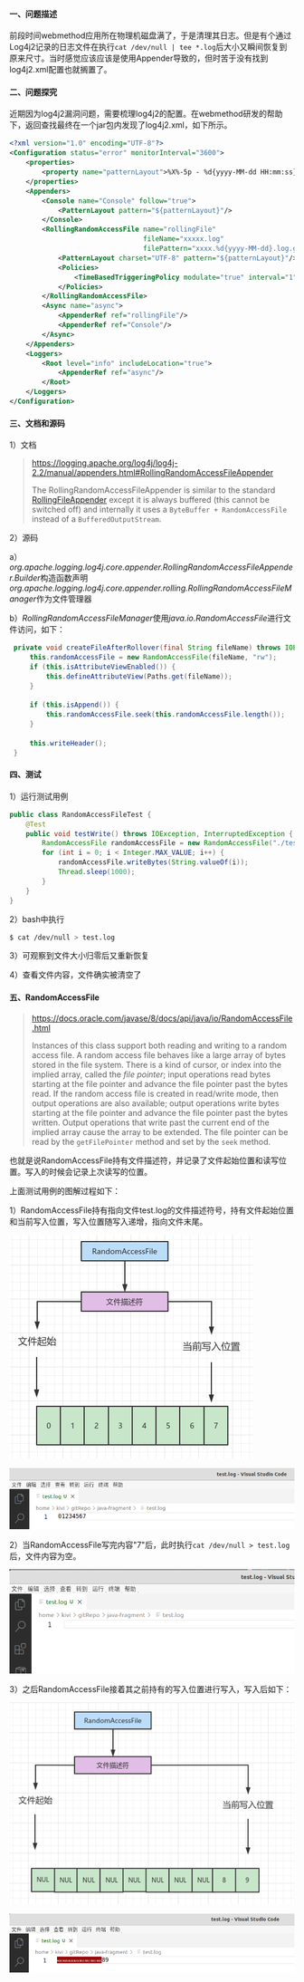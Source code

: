 #### 一、问题描述

前段时间webmethod应用所在物理机磁盘满了，于是清理其日志。但是有个通过Log4j2记录的日志文件在执行`cat /dev/null | tee *.log`后大小又瞬间恢复到原来尺寸。当时感觉应该应该是使用Appender导致的，但时苦于没有找到log4j2.xml配置也就搁置了。

#### 二、问题探究

近期因为log4j2漏洞问题，需要梳理log4j2的配置。在webmethod研发的帮助下，返回查找最终在一个jar包内发现了log4j2.xml，如下所示。

```xml
<?xml version="1.0" encoding="UTF-8"?>
<Configuration status="error" monitorInterval="3600">
    <properties>
        <property name="patternLayout">%X%-5p - %d{yyyy-MM-dd HH:mm:ss} [%t] %l -- %m%n</property>
    </properties>
    <Appenders>
        <Console name="Console" follow="true">
            <PatternLayout pattern="${patternLayout}"/>
        </Console>
        <RollingRandomAccessFile name="rollingFile"
                                 fileName="xxxxx.log"
                                 filePattern="xxxx.%d{yyyy-MM-dd}.log.gz">
            <PatternLayout charset="UTF-8" pattern="${patternLayout}"/>
            <Policies>
                <TimeBasedTriggeringPolicy modulate="true" interval="1"/>
            </Policies>
        </RollingRandomAccessFile>
        <Async name="async">
            <AppenderRef ref="rollingFile"/>
            <AppenderRef ref="Console"/>
        </Async>
    </Appenders>
    <Loggers>
        <Root level="info" includeLocation="true">
            <AppenderRef ref="async"/>
        </Root>
    </Loggers>
</Configuration>
```

#### 三、文档和源码

1）文档

> https://logging.apache.org/log4j/log4j-2.2/manual/appenders.html#RollingRandomAccessFileAppender
>
> The RollingRandomAccessFileAppender is similar to the standard [RollingFileAppender](https://logging.apache.org/log4j/log4j-2.2/manual/appenders.html#RollingFileAppender) except it is always buffered (this cannot be switched off) and internally it uses a `ByteBuffer + RandomAccessFile` instead of a `BufferedOutputStream`. 

2）源码

a）*org.apache.logging.log4j.core.appender.RollingRandomAccessFileAppender.Builder*构造函数声明*org.apache.logging.log4j.core.appender.rolling.RollingRandomAccessFileManager*作为文件管理器

b）*RollingRandomAccessFileManager*使用*java.io.RandomAccessFile*进行文件访问，如下：

```java
 private void createFileAfterRollover(final String fileName) throws IOException {
     this.randomAccessFile = new RandomAccessFile(fileName, "rw");
     if (this.isAttributeViewEnabled()) {
         this.defineAttributeView(Paths.get(fileName));
     }

     if (this.isAppend()) {
         this.randomAccessFile.seek(this.randomAccessFile.length());
     }

     this.writeHeader();
 }
```

#### 四、测试

1）运行测试用例

```java
public class RandomAccessFileTest {
    @Test
    public void testWrite() throws IOException, InterruptedException {
        RandomAccessFile randomAccessFile = new RandomAccessFile("./test.log", "rw");
        for (int i = 0; i < Integer.MAX_VALUE; i++) {
            randomAccessFile.writeBytes(String.valueOf(i));
            Thread.sleep(1000);
        }
    }
}
```

2）bash中执行

```bash
$ cat /dev/null > test.log
```

3）可观察到文件大小归零后又重新恢复

4）查看文件内容，文件确实被清空了

#### 五、RandomAccessFile

> https://docs.oracle.com/javase/8/docs/api/java/io/RandomAccessFile.html
>
> Instances of this class support both reading and writing to a random access file. A random access file behaves like a large array of bytes stored in the file system. There is a kind of cursor, or index into the implied array, called the *file pointer*; input operations read bytes starting at the file pointer and advance the file pointer past the bytes read. If the random access file is created in read/write mode, then output operations are also available; output operations write bytes starting at the file pointer and advance the file pointer past the bytes written. Output operations that write past the current end of the implied array cause the array to be extended. The file pointer can be read by the `getFilePointer` method and set by the `seek` method.

也就是说RandomAccessFile持有文件描述符，并记录了文件起始位置和读写位置。写入的时候会记录上次读写的位置。

上面测试用例的图解过程如下：

1）RandomAccessFile持有指向文件test.log的文件描述符号，持有文件起始位置和当前写入位置，写入位置随写入递增，指向文件末尾。

![image-20211220183126963](../../../src/main/resources/picture/image-20211220183126963.png)

![image-20211220204338816](../../../src/main/resources/picture/image-20211220204338816.png)

2）当RandomAccessFile写完内容"7"后，此时执行`cat /dev/null > test.log`后，文件内容为空。

![image-20211220203547420](../../../src/main/resources/picture/image-20211220203547420.png)

3）之后RandomAccessFile接着其之前持有的写入位置进行写入，写入后如下：

![image-20211220183610764](../../../src/main/resources/picture/image-20211220183610764.png)

![image-20211220204434170](../../../src/main/resources/picture/image-20211220204434170.png)